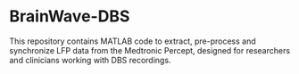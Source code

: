 # BrainWave-DBS
This repository contains MATLAB code to extract, pre-process and synchronize LFP data from the Medtronic Percept, designed for researchers and clinicians working with DBS recordings.
